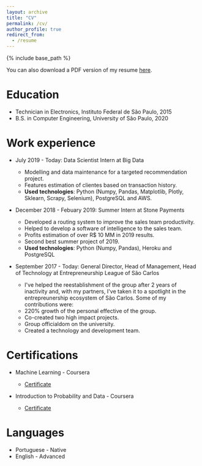 ```yaml
---
layout: archive
title: "CV"
permalink: /cv/
author_profile: true
redirect_from:
  - /resume
---
```


{% include base_path %}

You can also download a PDF version of my resume [here](https://tnanukem.github.io/files/resume.pdf).

Education
======
* Technician in Electronics, Instituto Federal de São Paulo, 2015
* B.S. in Computer Engineering, University of São Paulo, 2020

Work experience
======

* July 2019 - Today: Data Scientist Intern at Big Data
  - Modelling and data maintenance for a targeted recommendation project.
  - Features estimation of clientes based on transaction history.
  - **Used technologies**: Python (Numpy, Pandas, Matplotlib, Plotly, Sklearn, Scrapy, Selenium), PostgreSQL and AWS.

* December 2018 - Febuary 2019: Summer Intern at Stone Payments
  - Developed a routing system to improve the sales team productivity.
  - Helped to develop a software of intelligence to the sales team.
  - Profits estimation of over R$ 10 MM in 2019 results.
  - Second best summer project of 2019.
  - **Used technologies**: Python (Numpy, Pandas), Heroku and PostgreSQL
 
 * September 2017 - Today: General Director, Head of Management, Head of Technology at Entrepreneurship League of São Carlos
    - I've helped the reestablishment of the group after 2 years of inactivity and, with my partners, I've taken it to a spotlight in the entrepreunership ecosystem of São Carlos. Some of my contributions were:
    - 220% growth of the personal effective of the group.
    - Co-created two high impact projects.
    - Group officialdom on the university.
    - Created a technology and development team.

# Certifications

* Machine Learning - Coursera
  * [Certificate](https://www.coursera.org/account/accomplishments/certificate/UNQ8EKZ2XEVP)
  
* Introduction to Probability and Data - Coursera
  * [Certificate](https://www.coursera.org/account/accomplishments/certificate/UNQ8EKZ2XEVP)

Languages
======
* Portuguese - Native
* English - Advanced
